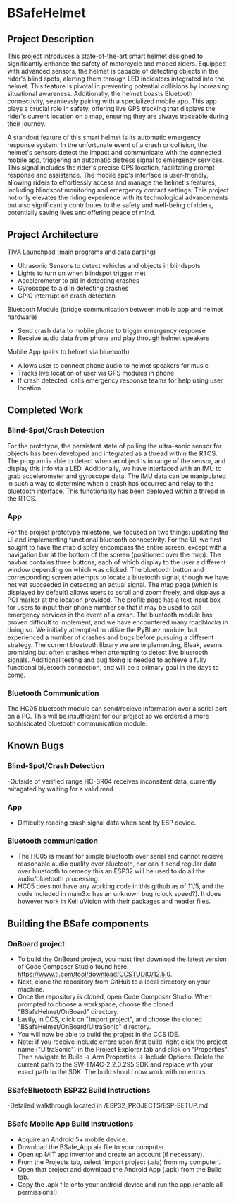 # BSafeHelmet
## Project Description
This project introduces a state-of-the-art smart helmet designed to significantly enhance the safety of motorcycle and moped riders. Equipped with advanced sensors, the helmet is capable of detecting objects in the rider's blind spots, alerting them through LED indicators integrated into the helmet. This feature is pivotal in preventing potential collisions by increasing situational awareness. Additionally, the helmet boasts Bluetooth connectivity, seamlessly pairing with a specialized mobile app. This app plays a crucial role in safety, offering live GPS tracking that displays the rider's current location on a map, ensuring they are always traceable during their journey.

A standout feature of this smart helmet is its automatic emergency response system. In the unfortunate event of a crash or collision, the helmet's sensors detect the impact and communicate with the connected mobile app, triggering an automatic distress signal to emergency services. This signal includes the rider's precise GPS location, facilitating prompt response and assistance. The mobile app's interface is user-friendly, allowing riders to effortlessly access and manage the helmet's features, including blindspot monitoring and emergency contact settings. This project not only elevates the riding experience with its technological advancements but also significantly contributes to the safety and well-being of riders, potentially saving lives and offering peace of mind.

## Project Architecture

TIVA Launchpad (main programs and data parsing)
- Ultrasonic Sensors to detect vehicles and objects in blindspots
- Lights to turn on when blindspot trigger met
- Accelerometer to aid in detecting crashes
- Gyroscope to aid in detecting crashes
- GPIO interrupt on crash detection
  
Bluetooth Module (bridge communication between mobile app and helmet hardware)
- Send crash data to mobile phone to trigger emergency response
- Receive audio data from phone and play through helmet speakers

Mobile App (pairs to helmet via bluetooth)
- Allows user to connect phone audio to helmet speakers for music
- Tracks live location of user via GPS modules in phone
- If crash detected, calls emergency response teams for help using user location

## Completed Work

### Blind-Spot/Crash Detection
For the prototype, the persistent state of polling the ultra-sonic sensor for objects has been developed and integrated as a thread within the RTOS. The program is able to detect when an object is in range of the sensor, and display this info via a LED. Additionally, we have interfaced with an IMU to grab accelerometer and gyroscope data. The IMU data can be manipulated in such a way to determine when a crash has occurred and relay to the bluetooth interface. This functionality has been deployed within a thread in the RTOS.

### App
For the project prototype milestone, we focused on two things: updating the UI and implementing functional bluetooth connectivity. For the UI, we first sought to have the map display encompass the entire screen, except with a navigation bar at the bottom of the screen (positioned over the map). The navbar contains three buttons, each of which display to the user a different window depending on which was clicked. The bluetooth button and corresponding screen attempts to locate a bluetooth signal, though we have not yet succeeded in detecting an actual signal. The map page (which is displayed by default) allows users to scroll and zoom freely, and displays a POI marker at the location provided. The profile page has a text input box for users to input their phone number so that it may be used to call emergency services in the event of a crash. The bluetooth module has proven difficult to implement, and we have encountered many roadblocks in doing so. We initially attempted to utilize the PyBluez module, but experienced a number of crashes and bugs before pursuing a different strategy. The current bluetooth library we are implementing, Bleak, seems promising but often crashes when attempting to detect live bluetooth signals. Additional testing and bug fixing is needed to achieve a fully functional bluetooth connection, and will be a primary goal in the days to come.

### Bluetooth Communication
The HC05 bluetooth module can send/recieve information over a serial port on a PC. This will be insufficient for our project so we ordered a more sophisticated bluetooth communication module.

## Known Bugs
### Blind-Spot/Crash Detection
-Outside of verified range HC-SR04 receives inconsitent data, currently mitagated by waiting for a valid read. 

### App
- Difficulty reading crash signal data when sent by ESP device.

### Bluetooth communication
- The HC05 is meant for simple bluetooth over serial and cannot recieve reasonable audio quality over bluetooth, nor can it send regular data over bluetooth to remedy this an ESP32 will be used to do all the audio/bluetooth processing.
- HC05 does not have any working code in this github as of 11/5, and the code included in main3.c has an unknown bug (clock speed?). It does however work in Keil uVision with their packages and header files.


## Building the BSafe components
### OnBoard project
- To build the OnBoard project, you must first download the latest version of Code Composer Studio found here: https://www.ti.com/tool/download/CCSTUDIO/12.5.0.
- Next, clone the repository from GitHub to a local directory on your machine.
- Once the repository is cloned, open Code Composer Studio. When prompted to choose a workspace, choose the cloned "BSafeHelmet/OnBoard" directory.
- Lastly, in CCS, click on "Import project", and choose the cloned "BSafeHelmet/OnBoard/UltraSonic" directory.
- You will now be able to build the project in the CCS IDE.
- Note: if you receive include errors upon first build, right click the project name ("UltraSonic") in the Project Explorer tab and click on "Properties". Then navigate to Build -> Arm Properties -> Include Options. Delete the current path to the SW-TM4C-2.2.0.295 SDK and replace with your exact path to the SDK. The build should now work with no errors.

### BSafeBluetooth ESP32 Build Instructions
-Detailed walkthrough located in /ESP32_PROJECTS/ESP-SETUP.md

### BSafe Mobile App Build Instructions
- Acquire an Android 5+ mobile device.
- Download the BSafe_App.aia file to your computer.
- Open up MIT app inventor and create an account (if necessary).
- From the Projects tab, select 'import project (.aia) from my computer'.
- Open that project and download the Android App (.apk) from the Build tab.
- Copy the .apk file onto your android device and run the app (enable all permissions!).
